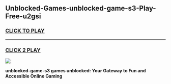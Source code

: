 
## Unblocked-Games-unblocked-game-s3-Play-Free-u2gsi
<h3>
<a href="https://premium76.site?title=unblocked-game-s3&ref=21A">CLICK TO PLAY</a></h3>
<hr>

<h3>
<a href="https://premium76.site?title=unblocked-game-s3&ref=21A">CLICK 2 PLAY</a>
  
</h3>

<a href="https://premium76.site?title=unblocked-game-s3&ref=21A"><img src="https://clearcache.store/games.png"></a>


**unblocked-game-s3 games unblocked: Your Gateway to Fun and Accessible Online Gaming**
